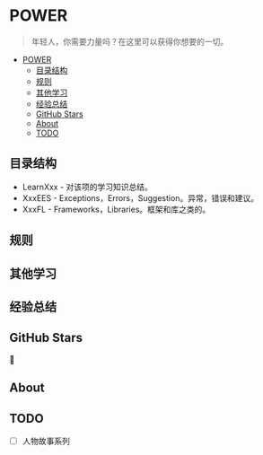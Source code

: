 # POWER

> 年轻人，你需要力量吗？在这里可以获得你想要的一切。

<!-- TOC -->

- [POWER](#power)
    - [目录结构](#目录结构)
    - [规则](#规则)
    - [其他学习](#其他学习)
    - [经验总结](#经验总结)
    - [GitHub Stars](#github-stars)
    - [About](#about)
    - [TODO](#todo)

<!-- /TOC -->

## 目录结构

- LearnXxx - 对该项的学习知识总结。
- XxxEES - Exceptions，Errors，Suggestion。异常，错误和建议。
- XxxFL - Frameworks，Libraries。框架和库之类的。

## 规则

## 其他学习

## 经验总结

## GitHub Stars

:blue_book:

## About

## TODO

- [ ] 人物故事系列